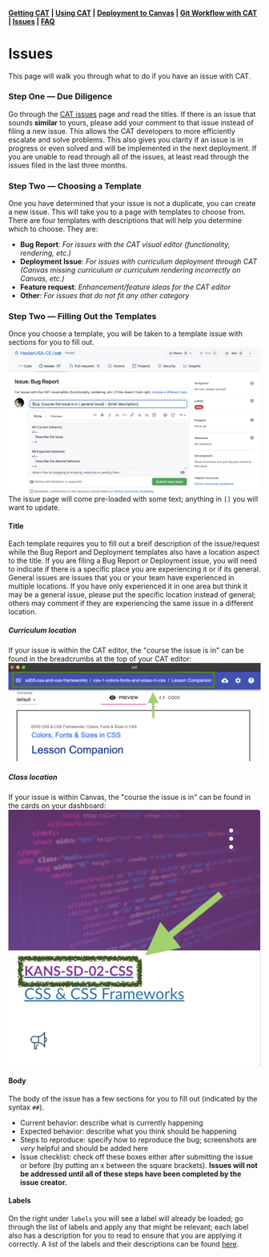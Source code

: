 #### [Getting CAT](getting-started.md) | [Using CAT](using-cat.md) | [Deployment to Canvas](deployments.md) | [Git Workflow with CAT](git-workflow.md) | [Issues](cat-issues.md) | [FAQ](faq.md)

# Issues

This page will walk you through what to do if you have an issue with CAT.

### Step One — Due Diligence 

Go through the [CAT issues](https://github.com/HackerUSA-CE/cat/issues) page and read the titles. If there is an issue that sounds **similar** to yours, please add your comment to that issue instead of filing a new issue. This allows the CAT developers to more efficiently escalate and solve problems. This also gives you clarity if an issue is in progress or even solved and will be implemented in the next deployment. If you are unable to read through all of the issues, at least read through the issues filed in the last three months.

### Step Two — Choosing a Template

One you have determined that your issue is not a duplicate, you can create a new issue. This will take you to a page with templates to choose from. There are four templates with descriptions that will help you determine which to choose. They are:
* **Bug Report**: *For issues with the CAT visual editor (functionality, rendering, etc.)*
* **Deployment Issue**: *For issues with curriculum deployment through CAT (Canvas missing curriculum or curriculum rendering incorrectly on Canvas, etc.)*
* **Feature request**: *Enhancement/feature ideas for the CAT editor*
* **Other**: *For issues that do not fit any other category*

### Step Two — Filling Out the Templates

Once you choose a template, you will be taken to a template issue with sections for you to fill out. 
![Screenshot of the landing page of a bug issue](assets/cat-issues/IssueTemplateLanding.png)
The issue page will come pre-loaded with some text; anything in `[]` you will want to update.

#### Title

Each template requires you to fill out a breif description of the issue/request while the Bug Report and Deployment templates also have a location aspect to the title. If you are filing a Bug Report or Deployment issue, you will need to indicate if there is a specific place you are experiencing it or if its general. General issues are issues that you or your team have experienced in multiple locations. If you have only experienced it in one area but think it may be a general issue, please put the specific location instead of general; others may comment if they are experiencing the same issue in a different location.

##### Curriculum location
If your issue is within the CAT editor, the "course the issue is in" can be found in the breadcrumbs at the top of your CAT editor: 
![example of where to find the curriculum location](./assets/cat-issues/curriculumLocation.png)

##### Class location
If your issue is within Canvas, the "course the issue is in" can be found in the cards on your dashboard:
![example of where to find the course location](./assets/cat-issues/classCode.png)

#### Body

The body of the issue has a few sections for you to fill out (indicated by the syntax `##`).

- Current behavior: describe what is currently happening
- Expected behavior: describe what you think should be happening
- Steps to reproduce: specify how to reproduce the bug; screenshots are *very* helpful and should be added here
- Issue checklist: check off these boxes either after submitting the issue or before (by putting an x between the square brackets). **Issues will not be addressed until all of these steps have been completed by the issue creator.**

#### Labels

On the right under `labels` you will see a label will already be loaded; go through the list of labels and apply any that might be relevant; each label also has a description for you to read to ensure that you are applying it correctly. A list of the labels and their descriptions can be found [here](https://github.com/HackerUSA-CE/cat/issues/labels).
